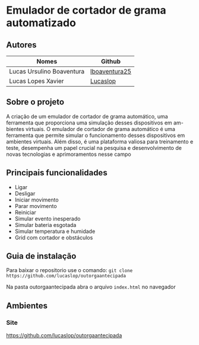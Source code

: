 # Emulador de cortador de grama automatizado

## Autores

|Nomes|Github|
|---|---|
|Lucas Ursulino Boaventura|[lboaventura25](https://github.com/lboaventura25)|
|Lucas Lopes Xavier|[Lucaslop](https://github.com/lucaslop)|



## Sobre o projeto
A criação de um emulador de cortador de grama
automático, uma ferramenta que proporciona uma simulação desses dispositivos em am-
bientes virtuais. O emulador de cortador de grama automático é uma ferramenta que
permite simular o funcionamento desses dispositivos em ambientes virtuais. Além disso,
é uma plataforma valiosa para treinamento e teste, desempenha um papel crucial na
pesquisa e desenvolvimento de novas tecnologias e aprimoramentos nesse campo



## Principais funcionalidades
* Ligar
* Desligar
* Iniciar movimento
* Parar movimento
* Reiniciar
* Simular evento inesperado
* Simular bateria esgotada
* Simular temperatura e humidade
* Grid com cortador e obstáculos


## Guia de instalação

Para baixar o repositorio use o comando: `git clone https://github.com/lucaslop/outorgaantecipada`

Na pasta outorgaantecipada abra o arquivo `index.html` no navegador

## Ambientes

### Site
https://github.com/lucaslop/outorgaantecipada
